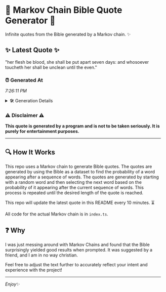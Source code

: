 # 📖 Markov Chain Bible Quote Generator 📖

Infinite quotes from the Bible generated by a Markov chain. ✨

## ✨ Latest Quote ✨
"her flesh be blood, she shall be put apart seven days: and whosoever toucheth her shall be unclean until the even."

### ⏰ Generated At
*7:26:11 PM*

<details>
    <summary>🛠️ Generation Details</summary>
    <p>
        <strong>🌱 Seed:</strong> her<br>
        <strong>🔄 Iterations:</strong> 20<br>
        <strong>📜 Context History:</strong><br>[ her ]: flesh<br>[ her, flesh ]: be<br>[ her, flesh, be ]: blood,<br>[ her, flesh, be, blood, ]: she<br>[ her, flesh, be, blood,, she ]: shall<br>[ her, flesh, be, blood,, she, shall ]: be<br>[ flesh, be, blood,, she, shall, be ]: put<br>[ be, blood,, she, shall, be, put ]: apart<br>[ blood,, she, shall, be, put, apart ]: seven<br>[ she, shall, be, put, apart, seven ]: days:<br>[ shall, be, put, apart, seven, days: ]: and<br>[ be, put, apart, seven, days:, and ]: whosoever<br>[ put, apart, seven, days:, and, whosoever ]: toucheth<br>[ apart, seven, days:, and, whosoever, toucheth ]: her<br>[ seven, days:, and, whosoever, toucheth, her ]: shall<br>[ days:, and, whosoever, toucheth, her, shall ]: be<br>[ and, whosoever, toucheth, her, shall, be ]: unclean<br>[ whosoever, toucheth, her, shall, be, unclean ]: until<br>[ toucheth, her, shall, be, unclean, until ]: the<br>[ her, shall, be, unclean, until, the ]: even.<br>
    </p>
</details>

### ⚠️ Disclaimer ⚠️
**This quote is generated by a program and is not to be taken seriously. It is purely for entertainment purposes.**

---

## 🔍 How It Works

This repo uses a Markov chain to generate Bible quotes. The quotes are generated by using the Bible as a dataset to find the probability of a word appearing after a sequence of words. The quotes are generated by starting with a random word and then selecting the next word based on the probability of it appearing after the current sequence of words. This process is repeated until the desired length of the quote is reached.

This repo will update the latest quote in this README every 10 minutes. ⏳

All code for the actual Markov chain is in `index.ts`.

## ❓ Why

I was just messing around with Markov Chains and found that the Bible surprisingly yielded good results when prompted. 
It was suggested by a friend, and I am in no way christian.

Feel free to adjust the text further to accurately reflect your intent and experience with the project!

---

*Enjoy*✨
